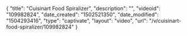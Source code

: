{
    "title": "Cuisinart Food Spiralizer",
    "description": "",
    "videoid": "109982824",
    "date_created": "1502521350",
    "date_modified": "1504293416",
    "type": "captivate",
    "layout": "video",
    "url": "\/v\/cuisinart-food-spiralizer\/109982824"
}